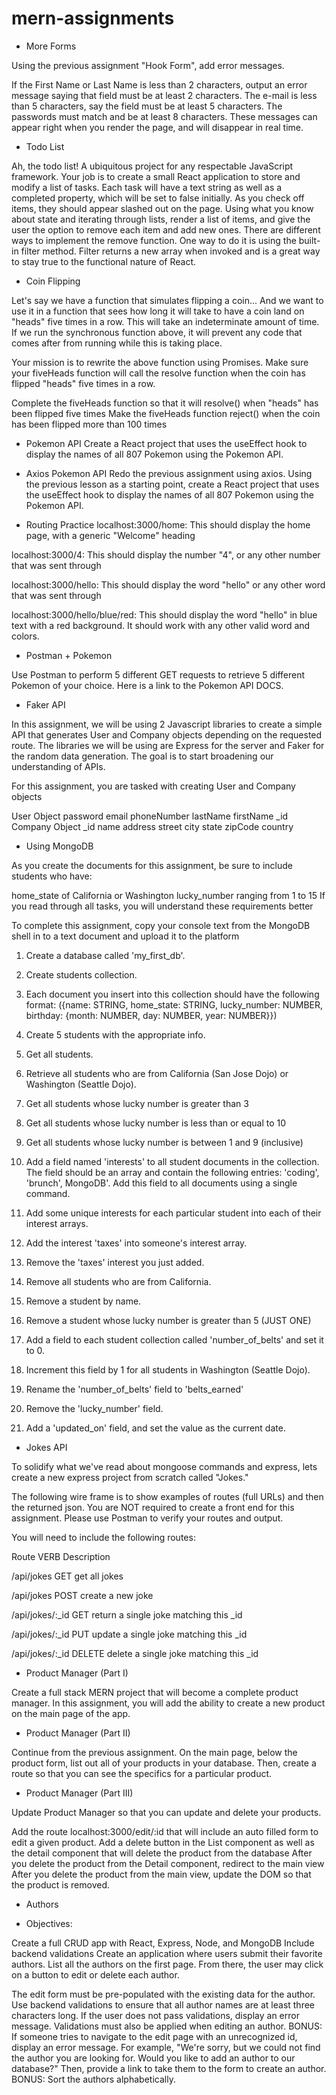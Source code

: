 # mern-assignments

- More Forms

Using the previous assignment "Hook Form", add error messages.

If the First Name or Last Name is less than 2 characters, output an error message saying that field must be at least 2 characters.
The e-mail is less than 5 characters, say the field must be at least 5 characters.
The passwords must match and be at least 8 characters.
These messages can appear right when you render the page, and will disappear in real time.

- Todo List

Ah, the todo list! A ubiquitous project for any respectable JavaScript framework. Your job is to create a small React application to store and modify a list of tasks. Each task will have a text string as well as a completed property, which will be set to false initially. As you check off items, they should appear slashed out on the page. Using what you know about state and iterating through lists, render a list of items, and give the user the option to remove each item and add new ones. There are different ways to implement the remove function. One way to do it is using the built-in filter method. Filter returns a new array when invoked and is a great way to stay true to the functional nature of React.

- Coin Flipping

Let's say we have a function that simulates flipping a coin...
And we want to use it in a function that sees how long it will take to have a coin land on "heads" five times in a row.
This will take an indeterminate amount of time. If we run the synchronous function above, it will prevent any code that comes after from running while this is taking place.

Your mission is to rewrite the above function using Promises. Make sure your fiveHeads function will call the resolve function when the coin has flipped "heads" five times in a row.

Complete the fiveHeads function so that it will resolve() when "heads" has been flipped five times
Make the fiveHeads function reject() when the coin has been flipped more than 100 times

- Pokemon API
  Create a React project that uses the useEffect hook to display the names of all 807 Pokemon using the Pokemon API.

- Axios Pokemon API
  Redo the previous assignment using axios. Using the previous lesson as a starting point, create a React project that uses the useEffect hook to display the names of all 807 Pokemon using the Pokemon API.

- Routing Practice
  localhost:3000/home: This should display the home page, with a generic "Welcome" heading

localhost:3000/4: This should display the number "4", or any other number that was sent through

localhost:3000/hello: This should display the word "hello" or any other word that was sent through

localhost:3000/hello/blue/red: This should display the word "hello" in blue text with a red background. It should work with any other valid word and colors.

- Postman + Pokemon

Use Postman to perform 5 different GET requests to retrieve 5 different Pokemon of your choice. Here is a link to the Pokemon API DOCS.

- Faker API

In this assignment, we will be using 2 Javascript libraries to create a simple API that generates User and Company objects depending on the requested route. The libraries we will be using are Express for the server and Faker for the random data generation. The goal is to start broadening our understanding of APIs.

For this assignment, you are tasked with creating User and Company objects

User Object
password
email
phoneNumber
lastName
firstName
\_id
Company Object
\_id
name
address
street
city
state
zipCode
country

- Using MongoDB

As you create the documents for this assignment, be sure to include students who have:

home_state of California or Washington
lucky_number ranging from 1 to 15
If you read through all tasks, you will understand these requirements better

To complete this assignment, copy your console text from the MongoDB shell in to a text document and upload it to the platform

1. Create a database called 'my_first_db'.

2. Create students collection.

3. Each document you insert into this collection should have the following format: ({name: STRING, home_state: STRING, lucky_number: NUMBER, birthday: {month: NUMBER, day: NUMBER, year: NUMBER}})

4. Create 5 students with the appropriate info.

5. Get all students.
6. Retrieve all students who are from California (San Jose Dojo) or Washington (Seattle Dojo).

7. Get all students whose lucky number is greater than 3

8. Get all students whose lucky number is less than or equal to 10

9. Get all students whose lucky number is between 1 and 9 (inclusive)

10. Add a field named 'interests' to all student documents in the collection. The field should be an array and contain the following entries: 'coding', 'brunch', MongoDB'. Add this field to all documents using a single command.

11. Add some unique interests for each particular student into each of their interest arrays.
12. Add the interest 'taxes' into someone's interest array.

13. Remove the 'taxes' interest you just added.

14. Remove all students who are from California.

15. Remove a student by name.

16. Remove a student whose lucky number is greater than 5 (JUST ONE)

17. Add a field to each student collection called 'number_of_belts' and set it to 0.

18. Increment this field by 1 for all students in Washington (Seattle Dojo).

19. Rename the 'number_of_belts' field to 'belts_earned'

20. Remove the 'lucky_number' field.

21. Add a 'updated_on' field, and set the value as the current date.

- Jokes API

To solidify what we've read about mongoose commands and express, lets create a new express project from scratch called "Jokes."

The following wire frame is to show examples of routes (full URLs) and then the returned json.  You are NOT required to create a front end for this assignment.  Please use Postman to verify your routes and output.

You will need to include the following routes:

Route                 VERB     Description

/api/jokes           GET       get all jokes

/api/jokes           POST     create a new joke

/api/jokes/:_id   GET        return a single joke matching this _id

/api/jokes/:_id   PUT        update a single joke matching this _id

/api/jokes/:_id   DELETE  delete a single joke matching this _id

- Product Manager (Part I)

Create a full stack MERN project that will become a complete product manager.
In this assignment, you will add the ability to create a new product on the main page of the app. 

- Product Manager (Part II)

Continue from the previous assignment. On the main page, below the product form, list out all of your products in your database. Then, create a route so that you can see the specifics for a particular product.

- Product Manager (Part III)

Update Product Manager so that you can update and delete your products.

Add the route localhost:3000/edit/:id that will include an auto filled form to edit a given product.
Add a delete button in the List component as well as the detail component that will delete the product from the database
After you delete the product from the Detail component, redirect to the main view
After you delete the product from the main view, update the DOM so that the product is removed.

- Authors

- Objectives: 

Create a full CRUD app with React, Express, Node, and MongoDB
Include backend validations
Create an application where users submit their favorite authors. List all the authors on the first page. From there, the user may click on a button to edit or delete each author. 

The edit form must be pre-populated with the existing data for the author. 
Use backend validations to ensure that all author names are at least three characters long. If the user does not pass validations, display an error message. Validations must also be applied when editing an author. 
BONUS: If someone tries to navigate to the edit page with an unrecognized id, display an error message. For example, "We're sorry, but we could not find the author you are looking for. Would you like to add an author to our database?" Then, provide a link to take them to the form to create an author. 
BONUS: Sort the authors alphabetically.
